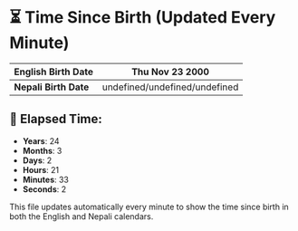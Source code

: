 # ⏳ Time Since Birth (Updated Every Minute)

| **English Birth Date** | Thu Nov 23 2000 |
|------------------------|-------------------------------------|
| **Nepali Birth Date**  | undefined/undefined/undefined                  |

## 📅 Elapsed Time:

- **Years**: 24
- **Months**: 3
- **Days**: 2
- **Hours**: 21
- **Minutes**: 33
- **Seconds**: 2

This file updates automatically every minute to show the time since birth in both the English and Nepali calendars.